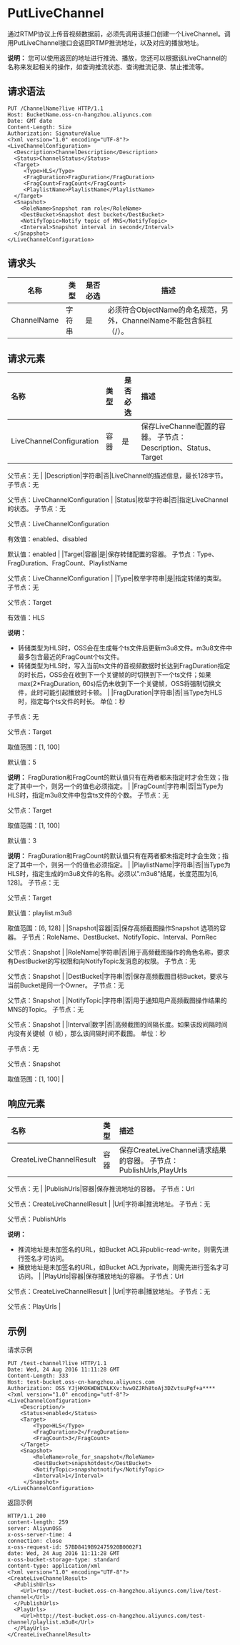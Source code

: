# PutLiveChannel

通过RTMP协议上传音视频数据前，必须先调用该接口创建一个LiveChannel。调用PutLiveChannel接口会返回RTMP推流地址，以及对应的播放地址。

**说明：** 您可以使用返回的地址进行推流、播放，您还可以根据该LiveChannel的名称来发起相关的操作，如查询推流状态、查询推流记录、禁止推流等。

## 请求语法

```
PUT /ChannelName?live HTTP/1.1
Host: BucketName.oss-cn-hangzhou.aliyuncs.com
Date: GMT date
Content-Length: Size
Authorization: SignatureValue
<?xml version="1.0" encoding="UTF-8"?>
<LiveChannelConfiguration>
  <Description>ChannelDescription</Description>
  <Status>ChannelStatus</Status>
  <Target>
     <Type>HLS</Type>
     <FragDuration>FragDuration</FragDuration>
     <FragCount>FragCount</FragCount>
     <PlaylistName>PlaylistName</PlaylistName>
  </Target>
  <Snapshot>
    <RoleName>Snapshot ram role</RoleName>
    <DestBucket>Snapshot dest bucket</DestBucket>
    <NotifyTopic>Notify topic of MNS</NotifyTopic>
    <Interval>Snapshot interval in second</Interval>
  </Snapshot>
</LiveChannelConfiguration>
```

## 请求头

|名称|类型|是否必选|描述|
|--|--|----|--|
|ChannelName|字符串|是|必须符合ObjectName的命名规范，另外，ChannelName不能包含斜杠（/）。|

## 请求元素

|名称|类型|是否必选|描述|
|:-|:-|----|:-|
|LiveChannelConfiguration|容器|是|保存LiveChannel配置的容器。 子节点：Description、Status、Target

父节点：无 |
|Description|字符串|否|LiveChannel的描述信息，最长128字节。 子节点：无

父节点：LiveChannelConfiguration |
|Status|枚举字符串|否|指定LiveChannel的状态。 子节点：无

父节点：LiveChannelConfiguration

有效值：enabled、disabled

默认值：enabled |
|Target|容器|是|保存转储配置的容器。 子节点：Type、FragDuration、FragCount、PlaylistName

父节点：LiveChannelConfiguration |
|Type|枚举字符串|是|指定转储的类型。 子节点：无

父节点：Target

有效值：HLS

**说明：**

-   转储类型为HLS时，OSS会在生成每个ts文件后更新m3u8文件。m3u8文件中最多包含最近的FragCount个ts文件。
-   转储类型为HLS时，写入当前ts文件的音视频数据时长达到FragDuration指定的时长后，OSS会在收到下一个关键帧的时切换到下一个ts文件；如果max\(2\*FragDuration, 60s\)后仍未收到下一个关键帧，OSS将强制切换文件，此时可能引起播放时卡顿。 |
|FragDuration|字符串|否|当Type为HLS时，指定每个ts文件的时长。 单位：秒

子节点：无

父节点：Target

取值范围：\[1, 100\]

默认值：5

**说明：** FragDuration和FragCount的默认值只有在两者都未指定时才会生效；指定了其中一个，则另一个的值也必须指定。 |
|FragCount|字符串|否|当Type为HLS时，指定m3u8文件中包含ts文件的个数。 子节点：无

父节点：Target

取值范围：\[1, 100\]

默认值：3

**说明：** FragDuration和FragCount的默认值只有在两者都未指定时才会生效；指定了其中一个，则另一个的值也必须指定。 |
|PlaylistName|字符串|否|当Type为HLS时，指定生成的m3u8文件的名称。必须以”.m3u8”结尾，长度范围为\[6, 128\]。 子节点：无

父节点：Target

默认值：playlist.m3u8

取值范围：\[6, 128\] |
|Snapshot|容器|否|保存高频截图操作Snapshot 选项的容器。 子节点：RoleName、DestBucket、NotifyTopic、Interval、PornRec

父节点：Snapshot |
|RoleName|字符串|否|用于高频截图操作的角色名称，要求有DestBucket的写权限和向NotifyTopic发消息的权限。 子节点：无

父节点：Snapshot |
|DestBucket|字符串|否|保存高频截图目标Bucket，要求与当前Bucket是同一个Owner。 子节点：无

父节点：Snapshot |
|NotifyTopic|字符串|否|用于通知用户高频截图操作结果的MNS的Topic。 子节点：无

父节点：Snapshot |
|Interval|数字|否|高频截图的间隔长度。如果该段间隔时间内没有关键帧（I 帧），那么该间隔时间不截图。 单位：秒

子节点：无

父节点：Snapshot

取值范围：\[1, 100\] |

## 响应元素

|名称|类型|描述|
|:-|:-|:-|
|CreateLiveChannelResult|容器|保存CreateLiveChannel请求结果的容器。 子节点：PublishUrls,PlayUrls

父节点：无 |
|PublishUrls|容器|保存推流地址的容器。 子节点：Url

父节点：CreateLiveChannelResult |
|Url|字符串|推流地址。 子节点：无

父节点：PublishUrls

**说明：**

-   推流地址是未加签名的URL，如Bucket ACL非public-read-write，则需先进行签名才可访问。
-   播放地址是未加签名的URL，如Bucket ACL为private，则需先进行签名才可访问。 |
|PlayUrls|容器|保存播放地址的容器。 子节点：Url

父节点：CreateLiveChannelResult |
|Url|字符串|播放地址。 子节点：无

父节点：PlayUrls |

## 示例

请求示例

```
PUT /test-channel?live HTTP/1.1
Date: Wed, 24 Aug 2016 11:11:28 GMT
Content-Length: 333
Host: test-bucket.oss-cn-hangzhou.aliyuncs.com
Authorization: OSS YJjHKOKWDWINLKXv:hvwOZJRh8toAj3DZvtsuPgf+a****
<?xml version="1.0" encoding="utf-8"?>
<LiveChannelConfiguration>
    <Description/>
    <Status>enabled</Status>
    <Target>
        <Type>HLS</Type>
        <FragDuration>2</FragDuration>
        <FragCount>3</FragCount>
    </Target>
    <Snapshot>
        <RoleName>role_for_snapshot</RoleName>
        <DestBucket>snapshotdest</DestBucket>
        <NotifyTopic>snapshotnotify</NotifyTopic>
        <Interval>1</Interval>
     </Snapshot>
</LiveChannelConfiguration>
```

返回示例

```
HTTP/1.1 200
content-length: 259
server: AliyunOSS
x-oss-server-time: 4
connection: close
x-oss-request-id: 57BD8419B92475920B0002F1
date: Wed, 24 Aug 2016 11:11:28 GMT
x-oss-bucket-storage-type: standard
content-type: application/xml
<?xml version="1.0" encoding="UTF-8"?>
<CreateLiveChannelResult>
  <PublishUrls>
    <Url>rtmp://test-bucket.oss-cn-hangzhou.aliyuncs.com/live/test-channel</Url>
  </PublishUrls>
  <PlayUrls>
    <Url>http://test-bucket.oss-cn-hangzhou.aliyuncs.com/test-channel/playlist.m3u8</Url>
  </PlayUrls>
</CreateLiveChannelResult>
```

